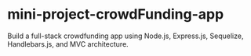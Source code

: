 # mini-project-crowdFunding-app
 Build a full-stack crowdfunding app using Node.js, Express.js, Sequelize, Handlebars.js, and MVC architecture.
